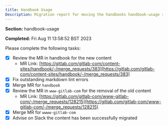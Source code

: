 ```yaml
---
title: Handbook Usage
Description: Migration report for moving the handbooks handbook-usage section
---
```


**Section:** handbook-usage

**Completed:** Fri Aug 11 13:58:52 BST 2023

Please complete the following tasks:

- [x] Review the MR in handbook for the new content
  - MR Link: [https://gitlab.com/gitlab-com/content-sites/handbook/-/merge_requests/383](https://gitlab.com/gitlab-com/content-sites/handbook/-/merge_requests/383)
- [x] Fix outstanding markdown lint errors
- [x] Merge MR for `handbook`
- [x] Review the MR in `www-gitlab-com` for the removal of the old content
  - MR Link: [https://gitlab.com/gitlab-com/www-gitlab-com/-/merge_requests/128215](https://gitlab.com/gitlab-com/www-gitlab-com/-/merge_requests/128215)
- [x] Merge MR for `wwww-gitlab-com`
- [x] Advise on Slack the content has been successfully migrated
